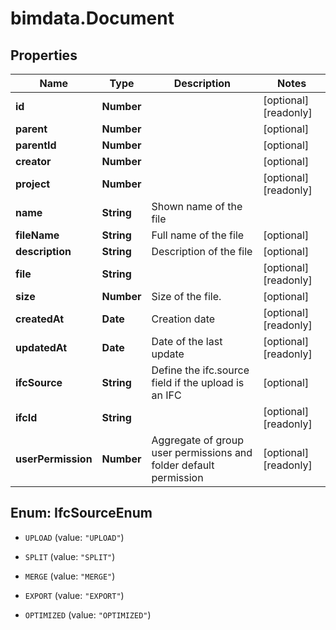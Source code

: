 # bimdata.Document

## Properties

Name | Type | Description | Notes
------------ | ------------- | ------------- | -------------
**id** | **Number** |  | [optional] [readonly] 
**parent** | **Number** |  | [optional] 
**parentId** | **Number** |  | [optional] 
**creator** | **Number** |  | [optional] 
**project** | **Number** |  | [optional] [readonly] 
**name** | **String** | Shown name of the file | 
**fileName** | **String** | Full name of the file | [optional] 
**description** | **String** | Description of the file | [optional] 
**file** | **String** |  | [optional] [readonly] 
**size** | **Number** | Size of the file. | [optional] 
**createdAt** | **Date** | Creation date | [optional] [readonly] 
**updatedAt** | **Date** | Date of the last update | [optional] [readonly] 
**ifcSource** | **String** | Define the ifc.source field if the upload is an IFC | [optional] 
**ifcId** | **String** |  | [optional] [readonly] 
**userPermission** | **Number** | Aggregate of group user permissions and folder default permission | [optional] [readonly] 



## Enum: IfcSourceEnum


* `UPLOAD` (value: `"UPLOAD"`)

* `SPLIT` (value: `"SPLIT"`)

* `MERGE` (value: `"MERGE"`)

* `EXPORT` (value: `"EXPORT"`)

* `OPTIMIZED` (value: `"OPTIMIZED"`)




